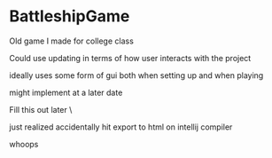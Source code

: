 # BattleshipGame
Old game I made for college class

Could use updating in terms of how user interacts with the project 

ideally uses some form of gui both when setting up and when playing 

might implement at a later date 

Fill this out later \

just realized accidentally hit export to html on intellij compiler 

whoops
